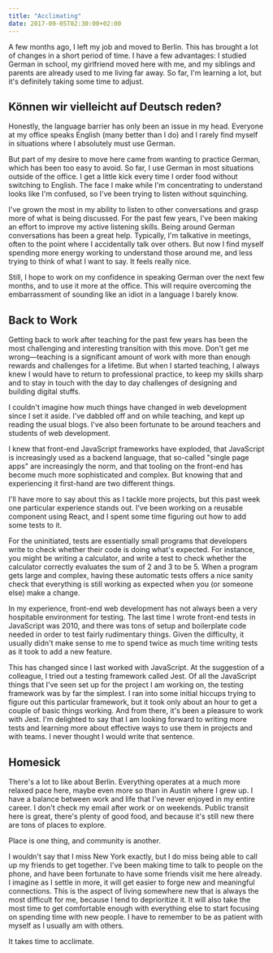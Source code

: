 ```yaml
---
title: "Acclimating"
date: 2017-09-05T02:30:00+02:00
---
```


A few months ago, I left my job and moved to Berlin. This has brought a lot of changes in a short period of time. I have a few advantages: I studied German in school, my girlfriend moved here with me, and my siblings and parents are already used to me living far away. So far, I'm learning a lot, but it's definitely taking some time to adjust.


Können wir vielleicht auf Deutsch reden?
----------------------------------------

Honestly, the language barrier has only been an issue in my head. Everyone at my office speaks English (many better than I do) and I rarely find myself in situations where I absolutely must use German.

But part of my desire to move here came from wanting to practice German, which has been too easy to avoid. So far, I use German in most situations outside of the office. I get a little kick every time I order food without switching to English. The face I make while I'm concentrating to understand looks like I'm confused, so I've been trying to listen without squinching.

I've grown the most in my ability to listen to other conversations and grasp more of what is being discussed. For the past few years, I've been making an effort to improve my active listening skills. Being around German conversations has been a great help. Typically, I'm talkative in meetings, often to the point where I accidentally talk over others. But now I find myself spending more energy working to understand those around me, and less trying to think of what I want to say. It feels really nice.

Still, I hope to work on my confidence in speaking German over the next few months, and to use it more at the office. This will require overcoming the embarrassment of sounding like an idiot in a language I barely know.


Back to Work
------------

Getting back to work after teaching for the past few years has been the most challenging and interesting transition with this move. Don't get me wrong—teaching is a significant amount of work with more than enough rewards and challenges for a lifetime. But when I started teaching, I always knew I would have to return to professional practice, to keep my skills sharp and to stay in touch with the day to day challenges of designing and building digital stuffs.

I couldn't imagine how much things have changed in web development since I set it aside. I've dabbled off and on while teaching, and kept up reading the usual blogs. I've also been fortunate to be around teachers and students of web development.

I knew that front-end JavaScript frameworks have exploded, that JavaScript is increasingly used as a backend language, that so-called "single page apps" are increasingly the norm, and that tooling on the front-end has become much more sophisticated and complex. But knowing that and experiencing it first-hand are two different things.

I'll have more to say about this as I tackle more projects, but this past week one particular experience stands out. I've been working on a reusable component using React, and I spent some time figuring out how to add some tests to it.

For the uninitiated, tests are essentially small programs that developers write to check whether their code is doing what's expected. For instance, you might be writing a calculator, and write a test to check whether the calculator correctly evaluates the sum of 2 and 3 to be 5. When a program gets large and complex, having these automatic tests offers a nice sanity check that everything is still working as expected when you (or someone else) make a change.

In my experience, front-end web development has not always been a very hospitable environment for testing. The last time I wrote front-end tests in JavaScript was 2010, and there was tons of setup and boilerplate code needed in order to test fairly rudimentary things. Given the difficulty, it usually didn't make sense to me to spend twice as much time writing tests as it took to add a new feature.

This has changed since I last worked with JavaScript. At the suggestion of a colleague, I tried out a testing framework called Jest. Of all the JavaScript things that I've seen set up for the project I am working on, the testing framework was by far the simplest. I ran into some initial hiccups trying to figure out this particular framework, but it took only about an hour to get a couple of basic things working. And from there, it's been a pleasure to work with Jest. I'm delighted to say that I am looking forward to writing more tests and learning more about effective ways to use them in projects and with teams. I never thought I would write that sentence.


Homesick
--------

There's a lot to like about Berlin. Everything operates at a much more relaxed pace here, maybe even more so than in Austin where I grew up. I have a balance between work and life that I've never enjoyed in my entire career. I don't check my email after work or on weekends. Public transit here is great, there's plenty of good food, and because it's still new there are tons of places to explore.

Place is one thing, and community is another.

I wouldn't say that I miss New York exactly, but I do miss being able to call up my friends to get together. I've been making time to talk to people on the phone, and have been fortunate to have some friends visit me here already. I imagine as I settle in more, it will get easier to forge new and meaningful connections. This is the aspect of living somewhere new that is always the most difficult for me, because I tend to deprioritize it. It will also take the most time to get comfortable enough with everything else to start focusing on spending time with new people. I have to remember to be as patient with myself as I usually am with others.

It takes time to acclimate.
